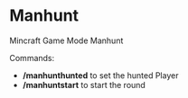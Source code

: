 # Manhunt
Mincraft Game Mode Manhunt

Commands: 
- **/manhunthunted** to set the hunted Player 
- **/manhuntstart** to start the round
